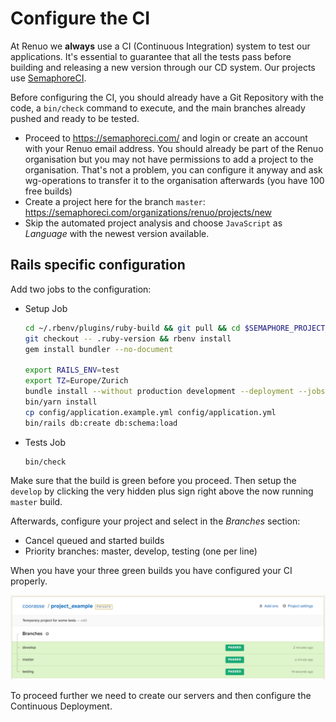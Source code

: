 # Configure the CI

At Renuo we **always** use a CI (Continuous Integration) system to test our applications. It's essential to guarantee
that all the tests pass before building and releasing a new version through our CD system. Our projects use
[SemaphoreCI](<https://semaphoreci.com/>).

Before configuring the CI, you should already have a Git Repository with the code, a `bin/check` command to execute,
and the main branches already pushed and ready to be tested.

* Proceed to <https://semaphoreci.com/> and login or create an account with your Renuo email address.
You should already be part of the Renuo organisation but you may not have permissions to add a project to
the organisation. That's not a problem, you can configure it anyway and ask wg-operations to transfer it to
the organisation afterwards (you have 100 free builds)
* Create a project here for the branch `master`: <https://semaphoreci.com/organizations/renuo/projects/new>
* Skip the automated project analysis and choose `JavaScript` as *Language* with the newest version available.

## Rails specific configuration

Add two jobs to the configuration:

* Setup Job

  ```sh
  cd ~/.rbenv/plugins/ruby-build && git pull && cd $SEMAPHORE_PROJECT_DIR
  git checkout -- .ruby-version && rbenv install
  gem install bundler --no-document

  export RAILS_ENV=test
  export TZ=Europe/Zurich
  bundle install --without production development --deployment --jobs 3 --retry 3
  bin/yarn install
  cp config/application.example.yml config/application.yml
  bin/rails db:create db:schema:load
  ```

* Tests Job

  ```sh
  bin/check
  ```

Make sure that the build is green before you proceed. Then setup the `develop` by clicking the very hidden plus sign
right above the now running `master` build.

Afterwards, configure your project and select in the *Branches* section:
  * Cancel queued and started builds
  * Priority branches: master, develop, testing (one per line)

When you have your three green builds you have configured your CI properly.

![semaphoreci_2](../images/semaphoreci_2.png)

To proceed further we need to create our servers and then configure the Continuous Deployment.
